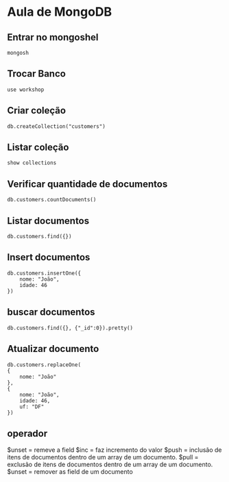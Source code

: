# Aula de MongoDB

## Entrar no mongoshel

```shell
mongosh
```

## Trocar Banco

```shell
use workshop
```

## Criar coleção

```shell
db.createCollection("customers")
```

## Listar coleção

```shell
show collections
```

## Verificar quantidade de documentos

```shell
db.customers.countDocuments()
```

## Listar documentos

```shell
db.customers.find({})
```

## Insert documentos

```shell
db.customers.insertOne({
    nome: "João",
    idade: 46
})
```

## buscar documentos

```shell
db.customers.find({}, {"_id":0}).pretty()
```

## Atualizar documento

```shell
db.customers.replaceOne(
{
    nome: "João"
},
{
    nome: "João",
    idade: 46,
    uf: "DF"
})
```

## operador

$unset = remeve a field
$inc = faz incremento do valor
$push = inclusão de itens de documentos dentro de um array de um documento.
$pull = exclusão de itens de documentos dentro de um array de um documento.
$unset = remover as field de um documento
